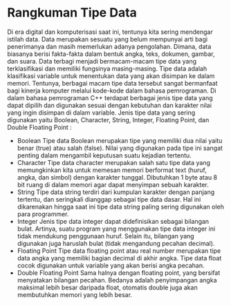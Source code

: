 # Rangkuman Tipe Data
Di era digital dan komputerisasi saat ini, tentunya kita sering mendengar istilah data. Data merupakan sesuatu yang belum mempunyai arti bagi penerimanya dan masih memerlukan adanya pengolahan. Dimana, data biasanya berisi fakta-fakta dalam bentuk angka, teks, dokumen, gambar, dan suara. Data terbagi menjadi bermacam-macam tipe data yang terklasifikasi dan memiliki fungsinya masing-masing. Tipe data adalah klasifikasi variable untuk menentukan data yang akan disimpan ke dalam memori. Tentunya, berbagai macam tipe data tersebut sangat bermanfaat bagi kinerja komputer melalui kode-kode dalam bahasa pemrograman. Di dalam bahasa pemrograman C++ terdapat berbagai jenis tipe data yang dapat dipilih dan digunakan sesuai dengan kebutuhan dan karakter nilai yang ingin disimpan di dalam variable. Jenis tipe data yang sering digunakan yaitu Boolean, Character, String, Integer, Floating Point, dan Double Floating Point :
* Boolean
Tipe data Boolean merupakan tipe yang memiliki dua nilai yaitu benar (true) atau salah (false). Nilai yang digunakan pada tipe ini sangat penting dalam mengambil keputusan suatu kejadian tertentu.
* Character
Tipe data character merupakan salah satu tipe data yang memungkinkan kita untuk memesan memori berformat text (huruf, angka, dan simbol) dengan karakter tunggal. Dibutuhkan 1 byte atau 8 bit ruang di dalam memori agar dapat menyimpan sebuah karakter.
* String
Tipe data string terdiri dari kumpulan karakter dengan panjang tertentu, dan seringkali dianggap sebagai tipe data dasar. Hal ini dikarenakan hingga saat ini tipe data string paling sering digunakan oleh para programmer.
* Integer
Jenis tipe data integer dapat didefinisikan sebagai bilangan bulat. Artinya, suatu program yang menggunakan tipe data integer ini tidak mendukung penggunaan huruf. Selain itu, bilangan yang digunakan juga haruslah bulat (tidak mengandung pecahan decimal).
* Floating Point
Tipe data floating point atau real number merupakan tipe data angka yang memiliki bagian decimal di akhir angka. Tipe data float cocok digunakan untuk variable yang akan berisi angka pecahan.
* Double Floating Point
Sama halnya dengan floating point, yang bersifat menyatakan bilangan pecahan. Bedanya adalah penyimpangan angka maksimal lebih besar daripada float, otomatis double juga akan membutuhkan memori yang lebih besar.
